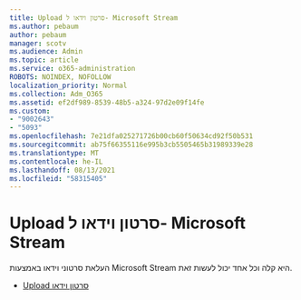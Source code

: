 ```yaml
---
title: Upload סרטון וידאו ל- Microsoft Stream
ms.author: pebaum
author: pebaum
manager: scotv
ms.audience: Admin
ms.topic: article
ms.service: o365-administration
ROBOTS: NOINDEX, NOFOLLOW
localization_priority: Normal
ms.collection: Adm_O365
ms.assetid: ef2df989-8539-48b5-a324-97d2e09f14fe
ms.custom:
- "9002643"
- "5093"
ms.openlocfilehash: 7e21dfa025271726b00cb60f50634cd92f50b531
ms.sourcegitcommit: ab75f66355116e995b3cb5505465b31989339e28
ms.translationtype: MT
ms.contentlocale: he-IL
ms.lasthandoff: 08/13/2021
ms.locfileid: "58315405"
---
```

# <a name="upload-a-video-to-microsoft-stream"></a>Upload סרטון וידאו ל- Microsoft Stream

העלאת סרטוני וידאו באמצעות Microsoft Stream היא קלה וכל אחד יכול לעשות זאת.

- [Upload סרטון וידאו](https://docs.microsoft.com/stream/portal-upload-video)
